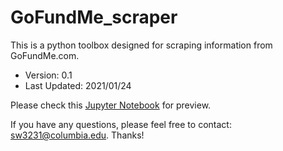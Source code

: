 # GoFundMe_scraper
This is a python toolbox designed for scraping information from GoFundMe.com.

- Version: 0.1
- Last Updated: 2021/01/24

Please check this [Jupyter Notebook](https://github.com/swang2021/GoFundMe_scraper/blob/master/Implementation_with_WordFreqGraph.ipynb) for preview.

If you have any questions, please feel free to contact: sw3231@columbia.edu. Thanks!


